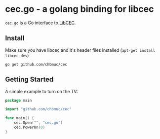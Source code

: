 cec.go - a golang binding for libcec
====================================

`cec.go` is a Go interface to [LibCEC](http://libcec.pulse-eight.com/).

## Install

Make sure you have libcec and it's header files installed (`apt-get install libcec-dev`)

    go get github.com/chbmuc/cec

## Getting Started

A simple example to turn on the TV:

```go
package main

import "github.com/chbmuc/cec"

func main() {
	cec.Open("", "cec.go")
	cec.PowerOn(0)
}
```
